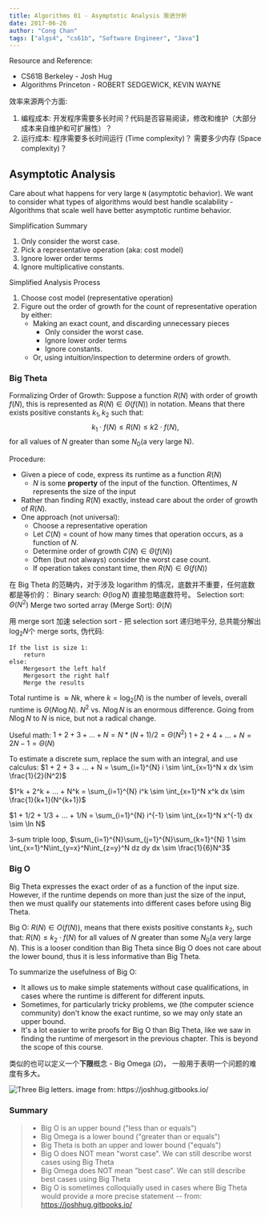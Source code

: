 ```yaml
---
title: Algorithms 01 - Asymptotic Analysis 渐进分析
date: 2017-06-26
author: "Cong Chan"
tags: ["algs4", "cs61b", "Software Engineer", "Java"]
---
```


Resource and Reference:
- CS61B Berkeley - Josh Hug
- Algorithms Princeton - ROBERT SEDGEWICK, KEVIN WAYNE

效率来源两个方面:
1. 编程成本: 开发程序需要多长时间？代码是否容易阅读，修改和维护（大部分成本来自维护和可扩展性）？
2. 运行成本: 程序需要多长时间运行 (Time complexity)？ 需要多少内存 (Space complexity)？

<!-- more -->

## Asymptotic Analysis
Care about what happens for very large `N` (asymptotic behavior). We want to consider what types of algorithms would best handle scalability - Algorithms that scale well have better asymptotic runtime behavior.

Simplification Summary
1. Only consider the worst case.
2. Pick a representative operation (aka: cost model)
3. Ignore lower order terms
4. Ignore multiplicative constants.

Simplified Analysis Process
1. Choose cost model (representative operation)
2. Figure out the order of growth for the count of representative operation by either:
    * Making an exact count, and discarding unnecessary pieces
        * Only consider the worst case.
        * Ignore lower order terms
        * Ignore constants.
    * Or, using intuition/inspection to determine orders of growth.

### Big Theta
Formalizing Order of Growth: Suppose a function $R(N)$ with order of growth $f(N)$, this is represented as $R(N) \in \Theta(f(N))$ in notation. Means that there exists positive constants $k_1, k_2$ such that: $$k_1 ⋅ f(N) ≤ R(N) ≤ k_​2 ⋅ f(N),$$ for all values of $N$ greater than some $N_0$(a very large N).

Procedure:
* Given a piece of code, express its runtime as a function $R(N)$
    * $N$ is some **property** of the input of the function. Oftentimes, $N$ represents the size of the input
* Rather than finding $R(N)$ exactly, instead care about the order of growth of $R(N)$.
* One approach (not universal):
    * Choose a representative operation
    * Let $C(N)$ = count of how many times that operation occurs, as a function of $N$.
    * Determine order of growth $C(N) \in \Theta(f(N))$
    * Often (but not always) consider the worst case count.
    * If operation takes constant time, then $R(N) \in \Theta(f(N))$

在 Big Theta 的范畴内，对于涉及 logarithm 的情况，底数并不重要，任何底数都是等价的：
Binary search: $\Theta(\log N)$ 直接忽略底数符号。
Selection sort: $\Theta(N^2)$
Merge two sorted array (Merge Sort): $\Theta(N)$

用 merge sort 加速 selection sort - 把 selection sort 递归地平分, 总共能分解出$\log_2N$个 merge sorts, 伪代码:
```
If the list is size 1:
    return
else:
    Mergesort the left half
    Mergesort the right half
    Merge the results
```
Total runtime is $≈Nk$, where $k = \log_2(N)$ is the number of levels, overall runtime is $\Theta(N \log N)$.
$N^2$ vs. $N \log N$ is an enormous difference. Going from $N\log N$ to $N$ is nice, but not a radical change.

Useful math:
$1 + 2 + 3 + ... + N = N * (N + 1) / 2 = \Theta(N^2)$
$1 + 2 + 4 + ... + N = 2N - 1 = \Theta(N)$

To estimate a discrete sum, replace the sum with an integral, and use calculus:
$1 + 2 + 3 + ... + N = \sum_{i=1}^{N} i \sim \int_{x=1}^N x dx \sim \frac{1}{2}(N^2)$

$1^k + 2^k + ... + N^k = \sum_{i=1}^{N} i^k \sim \int_{x=1}^N x^k dx \sim \frac{1}{k+1}(N^{k+1})$

$1 + 1/2 + 1/3 + … + 1/N = \sum_{i=1}^{N} i^{-1} \sim \int_{x=1}^N x^{-1} dx \sim \ln N$

3-sum triple loop, $\sum_{i=1}^{N}\sum_{j=1}^{N}\sum_{k=1}^{N} 1 \sim \int_{x=1}^N\int_{y=x}^N\int_{z=y}^N dz dy dx \sim \frac{1}{6}N^3$

### Big O
Big Theta expresses the exact order of as a function of the input size. However, if the runtime depends on more than just the size of the input, then we must qualify our statements into different cases before using Big Theta.

Big O: $R(N) \in O(f(N))$, means that there exists positive constants $k_2$, such that: $R(N) \leq k_2 \cdot f(N)$ for all values of $N$ greater than some $N_0$(a very large $N$). This is a looser condition than Big Theta since Big O does not care about the lower bound, thus it is less informative than Big Theta.

To summarize the usefulness of Big O:
* It allows us to make simple statements without case qualifications, in cases where the runtime is different for different inputs.
* Sometimes, for particularly tricky problems, we (the computer science community) don't know the exact runtime, so we may only state an upper bound.
* It's a lot easier to write proofs for Big O than Big Theta, like we saw in finding the runtime of mergesort in the previous chapter. This is beyond the scope of this course.

类似的也可以定义一个**下限**概念 - Big Omega ($\Omega$)， 一般用于表明一个问题的难度有多大。

![](/images/three_Asymptotics.png "Three Big letters. image from: https://joshhug.gitbooks.io/")

### Summary
>- Big O is an upper bound ("less than or equals")
>- Big Omega is a lower bound ("greater than or equals")
>- Big Theta is both an upper and lower bound ("equals")
>- Big O does NOT mean "worst case". We can still describe worst cases using Big Theta
>- Big Omega does NOT mean "best case". We can still describe best cases using Big Theta
>- Big O is sometimes colloquially used in cases where Big Theta would provide a more precise statement
-- from: https://joshhug.gitbooks.io/
